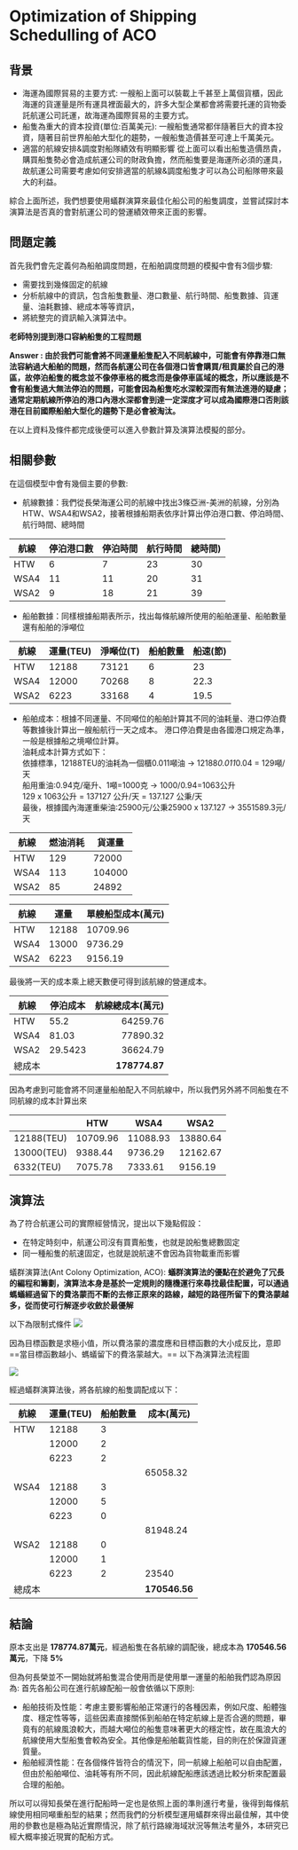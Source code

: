 # Optimization of Shipping Schedulling of ACO 
## 背景
* 海運為國際貿易的主要方式: 
一艘船上面可以裝載上千甚至上萬個貨櫃，因此海運的貨運量是所有運具裡面最大的，許多大型企業都會將需要托運的貨物委託航運公司託運，故海運為國際貿易的主要方式。
* 船隻為重大的資本投資(單位:百萬美元): 
一艘船隻通常都伴隨著巨大的資本投資，隨著目前世界船舶大型化的趨勢，一艘船隻造價甚至可達上千萬美元。
* 適當的航線安排&調度對船隊績效有明顯影響
從上面可以看出船隻造價昂貴，購買船隻勢必會造成航運公司的財政負擔，然而船隻要是海運所必須的運具，故航運公司需要考慮如何安排適當的航線&調度船隻才可以為公司船隊帶來最大的利益。

綜合上面所述，我們想要使用蟻群演算來最佳化船公司的船隻調度，並嘗試探討本演算法是否真的會對航運公司的營運績效帶來正面的影響。
## 問題定義
首先我們會先定義何為船舶調度問題，在船舶調度問題的模擬中會有3個步驟:
* 需要找到幾條固定的航線
* 分析航線中的資訊，包含船隻數量、港口數量、航行時間、船隻數據、貨運量、油耗數據、總成本等等資訊，
* 將統整完的資訊輸入演算法中。

**老師特別提到港口容納船隻的工程問題**

**Answer : 由於我們可能會將不同運量船隻配入不同航線中，可能會有停靠港口無法容納過大船舶的問題，然而各航運公司在各個港口皆會購買/租貢屬於自己的港區，故停泊船隻的概念並不像停車格的概念而是像停車區域的概念，所以應該是不會有船隻過大無法停泊的問題，可能會因為船隻吃水深較深而有無法進港的疑慮；通常定期航線所停泊的港口內港水深都會到達一定深度才可以成為國際港口否則該港在目前國際船舶大型化的趨勢下是必會被淘汰。**

在以上資料及條件都完成後便可以進入參數計算及演算法模擬的部分。



## 相關參數
在這個模型中會有幾個主要的參數:
* 航線數據：我們從長榮海運公司的航線中找出3條亞洲-美洲的航線，分別為HTW、WSA4和WSA2，接著根據船期表依序計算出停泊港口數、停泊時間、航行時間、總時間

| 航線 | 停泊港口數 | 停泊時間 | 航行時間 | 總時間) |
| ---- | ---------- | -------- | -------- | ------- |
| HTW  | 6          | 7        | 23       | 30      |
| WSA4 | 11         | 11       | 20       | 31      |
| WSA2 | 9          | 18       | 21       | 39      |


* 船舶數據：同樣根據船期表所示，找出每條航線所使用的船舶運量、船舶數量還有船舶的淨噸位


| 航線 | 運量(TEU) | 淨噸位(T) | 船舶數量 | 船速(節) |
| ---- | --------- | --------- | -------- | -------- |
| HTW  | 12188     | 73121     | 6        | 23       |
| WSA4 | 12000     | 70268     | 8        | 22.3     |
| WSA2 | 6223      | 33168     | 4        | 19.5     |

* 船舶成本：根據不同運量、不同噸位的船舶計算其不同的油耗量、港口停泊費等數據後計算出一艘船航行一天之成本。  港口停泊費是由各國港口規定為準，一般是根據船之境噸位計算。  
油耗成本計算方式如下：  
依據標準，12188TEU的油耗為一個櫃0.011噸油 &rarr;  12188*0.011*0.04 = 129噸/天  
船用重油:0.94克/毫升、1噸=1000克 &rarr; 1000/0.94=1063公升  
129 x 1063公升 = 137127 公升/天 = 137.127 公秉/天  
最後，根據國內海運重柴油:25900元/公秉25900 x 137.127 &rarr; 3551589.3元/天


| 航線 | 燃油消耗 | 貨運量 |
| ---- | -------- | ------ |
| HTW  | 129      | 72000  |
| WSA4 | 113      | 104000 |
| WSA2 | 85       | 24892  |

| 航線 | 運量  | 單艘船型成本(萬元) |
| ---- | ----- | ------------------ |
| HTW  | 12188 | 10709.96           |
| WSA4 | 13000 | 9736.29            |
| WSA2 | 6223  | 9156.19            |


最後將一天的成本乘上總天數便可得到該航線的營運成本。

| 航線   | 停泊成本 | 航線總成本(萬元) |
| ------ | -------- | ----------------:|
| HTW    | 55.2     |         64259.76 |
| WSA4   | 81.03    |         77890.32 |
| WSA2   | 29.5423  |         36624.79 |
| 總成本 |          |        **178774.87** |




因為考慮到可能會將不同運量船舶配入不同航線中，所以我們另外將不同船隻在不同航線的成本計算出來

|     | HTW | WSA4 | WSA2 |
| --- | ---- | -------- | ---------------- |
|12188(TEU)    | 10709.96  | 11088.93     | 13880.64         |
|13000(TEU)     | 9388.44 | 9736.29    | 12162.67         |
| 6332(TEU)    | 7075.78 | 7333.61  | 9156.19         |



## 演算法
為了符合航運公司的實際經營情況，提出以下幾點假設：
* 在特定時刻中，航運公司沒有買賣船隻，也就是說船隻總數固定
* 同一種船隻的航速固定，也就是說航速不會因為貨物載重而影響

蟻群演算法(Ant Colony Optimization, ACO):
**蟻群演算法的優點在於避免了冗長的編程和籌劃，演算法本身是基於一定規則的隨機運行來尋找最佳配置，可以通過螞蟻經過留下的費洛蒙而不斷的去修正原來的路線，越短的路徑所留下的費洛蒙越多，從而使可行解逐步收斂於最優解**

以下為限制式條件
![](https://i.imgur.com/GSZkSnF.png)

因為目標函數是求極小值，所以費洛蒙的濃度應和目標函數的大小成反比，意即==當目標函數越小、螞蟻留下的費洛蒙越大。==
以下為演算法流程圖

![](https://i.imgur.com/6zdAuA3.png)

經過蟻群演算法後，將各航線的船隻調配成以下：




| 航線 | 運量(TEU) | 船舶數量 | 成本(萬元) |
| ---- | --------- | -------- | ---------- |
| HTW  | 12188     | 3        |            |
|      | 12000     | 2        |            |
|      | 6223      | 2        |            |
|      |           |          | 65058.32   |
| WSA4 | 12188     | 3        |            |
|      | 12000     | 5        |            |
|      | 6223      | 0        |            |
|      |           |          | 81948.24   |
| WSA2 | 12188     | 0        |            |
|      | 12000     | 1        |            |
|      | 6223      | 2        | 23540      |
| 總成本|           |          | **170546.56**      |

## 結論
原本支出是 **178774.87萬元**，經過船隻在各航線的調配後，總成本為 **170546.56萬元**，下降 **5%**

但為何長榮並不一開始就將船隻混合使用而是使用單一運量的船舶我們認為原因為:
首先各船公司在進行航線配船一般會依循以下原則:
* 船舶技術及性能：考慮主要影響船舶正常運行的各種因素，例如尺度、船體強度、穩定性等等，這些因素直接關係到船舶在特定航線上是否合適的問題，畢竟有的航線風浪較大，而越大噸位的船隻意味著更大的穩定性，故在風浪大的航線使用大型船隻會較為安全。其他像是船舶載貨性能，目的則在於保證貨運質量。
* 船舶經濟性能：在各個條件皆符合的情況下，同一航線上船舶可以自由配置，但由於船舶噸位、油耗等有所不同，因此航線配船應該透過比較分析來配置最合理的船舶。

所以可以得知長榮在進行配船時一定也是依照上面的準則進行考量，後得到每條航線使用相同噸重船型的結果；然而我們的分析模型運用蟻群來得出最佳解，其中使用的參數也是極為貼近實際情況，除了航行路線海域狀況等無法考量外，本研究已經大概率接近現實的配船方式。






